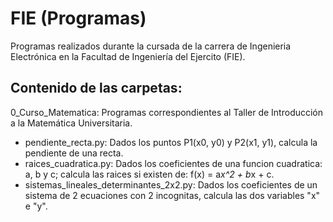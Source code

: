 # FIE (Programas)
Programas realizados durante la cursada de la carrera de Ingenieria Electrónica en la Facultad de Ingeniería del Ejercito (FIE).

## Contenido de las carpetas:
0_Curso_Matematica: Programas correspondientes al Taller de Introducción a la Matemática Universitaria.
- pendiente_recta.py: Dados los puntos P1(x0, y0) y P2(x1, y1), calcula la pendiente de una recta.
- raices_cuadratica.py: Dados los coeficientes de una funcion cuadratica: a, b y c; calcula las raices si existen de: f(x) = a*x^2 + b*x + c.
- sistemas_lineales_determinantes_2x2.py: Dados los coeficientes de un sistema de 2 ecuaciones con 2 incognitas, calcula las dos variables "x" e "y".
